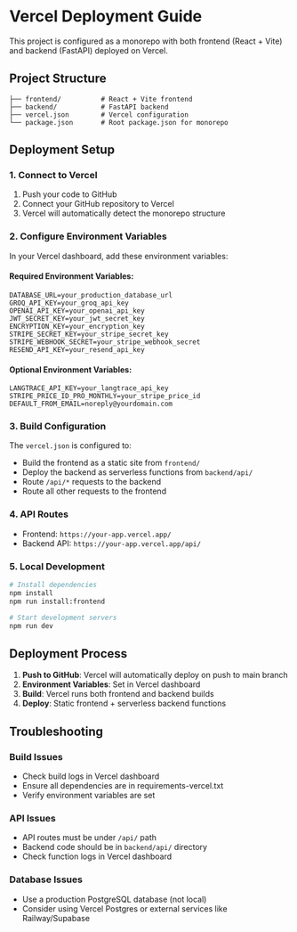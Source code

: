 # Vercel Deployment Guide

This project is configured as a monorepo with both frontend (React + Vite) and backend (FastAPI) deployed on Vercel.

## Project Structure
```
├── frontend/          # React + Vite frontend
├── backend/           # FastAPI backend
├── vercel.json        # Vercel configuration
└── package.json       # Root package.json for monorepo
```

## Deployment Setup

### 1. Connect to Vercel
1. Push your code to GitHub
2. Connect your GitHub repository to Vercel
3. Vercel will automatically detect the monorepo structure

### 2. Configure Environment Variables
In your Vercel dashboard, add these environment variables:

#### Required Environment Variables:
```
DATABASE_URL=your_production_database_url
GROQ_API_KEY=your_groq_api_key
OPENAI_API_KEY=your_openai_api_key
JWT_SECRET_KEY=your_jwt_secret_key
ENCRYPTION_KEY=your_encryption_key
STRIPE_SECRET_KEY=your_stripe_secret_key
STRIPE_WEBHOOK_SECRET=your_stripe_webhook_secret
RESEND_API_KEY=your_resend_api_key
```

#### Optional Environment Variables:
```
LANGTRACE_API_KEY=your_langtrace_api_key
STRIPE_PRICE_ID_PRO_MONTHLY=your_stripe_price_id
DEFAULT_FROM_EMAIL=noreply@yourdomain.com
```

### 3. Build Configuration
The `vercel.json` is configured to:
- Build the frontend as a static site from `frontend/`
- Deploy the backend as serverless functions from `backend/api/`
- Route `/api/*` requests to the backend
- Route all other requests to the frontend

### 4. API Routes
- Frontend: `https://your-app.vercel.app/`
- Backend API: `https://your-app.vercel.app/api/`

### 5. Local Development
```bash
# Install dependencies
npm install
npm run install:frontend

# Start development servers
npm run dev
```

## Deployment Process

1. **Push to GitHub**: Vercel will automatically deploy on push to main branch
2. **Environment Variables**: Set in Vercel dashboard
3. **Build**: Vercel runs both frontend and backend builds
4. **Deploy**: Static frontend + serverless backend functions

## Troubleshooting

### Build Issues
- Check build logs in Vercel dashboard
- Ensure all dependencies are in requirements-vercel.txt
- Verify environment variables are set

### API Issues
- API routes must be under `/api/` path
- Backend code should be in `backend/api/` directory
- Check function logs in Vercel dashboard

### Database Issues
- Use a production PostgreSQL database (not local)
- Consider using Vercel Postgres or external services like Railway/Supabase